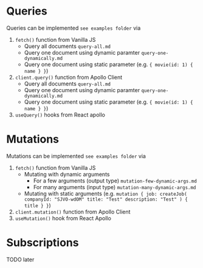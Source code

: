# Queries

Queries can be implemented `see examples folder` via

1. `fetch()` function from Vanilla JS
   - Query all documents `query-all.md`
   - Query one document using dynamic paramter `query-one-dynamically.md`
   - Query one document using static parameter (e.g. `{ movie(id: 1) { name } }`)
2. `client.query()` function from Apollo Client
   - Query all documents `query-all.md`
   - Query one document using dynamic paramter `query-one-dynamically.md`
   - Query one document using static parameter (e.g. `{ movie(id: 1) { name } }`)
3. `useQuery()` hooks from React apollo

# Mutations

Mutations can be implemented `see examples folder` via

1. `fetch()` function from Vanilla JS
   - Mutating with dynamic arguments
     - For a few arguments (output type) `mutation-few-dynamic-args.md`
     - For many arguments (input type) `mutation-many-dynamic-args.md`
   - Mutating with static arguments (e.g. `mutation { job: createJob( companyId: "SJVO-wdOM" title: "Test" description: "Test" ) { title } }`)
2. `client.mutation()` function from Apollo Client
3. `useMutation()` hook from React Apollo

# Subscriptions

TODO later

